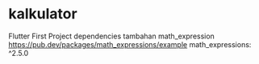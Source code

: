 # kalkulator

Flutter First Project
dependencies tambahan math_expression
https://pub.dev/packages/math_expressions/example
math_expressions: ^2.5.0
